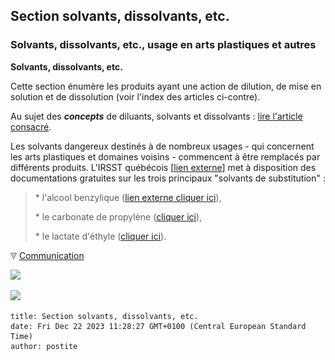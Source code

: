 ## Section solvants, dissolvants, etc.
### Solvants, dissolvants, etc., usage en arts plastiques et autres
 **Solvants, dissolvants, etc.**

Cette section énumère les produits ayant une action de dilution, de mise en solution et de dissolution (voir l'index des articles ci-contre).

Au sujet des **_concepts_** de diluants, solvants et dissolvants : [lire l'article consacré](diluantssolvants.html).

Les solvants dangereux destinés à de nombreux usages - qui concernent les arts plastiques et domaines voisins - commencent à être remplacés par différents produits. L'IRSST québécois \[[lien externe](http://www.irsst.qc.ca/)\] met à disposition des documentations gratuites sur les trois principaux "solvants de substitution" :

> \* l'alcool benzylique ([lien externe cliquer ici](http://www.irsst.qc.ca/fr/_publicationirsst_100143.html)),
> 
> \* le carbonate de propylène ([cliquer ici](http://www.irsst.qc.ca/fr/_publicationirsst_100145.html)),
> 
> \* le lactate d'éthyle ([cliquer ici](http://www.irsst.qc.ca/fr/_publicationirsst_100144.html)).



![](images/flechebas.gif) [Communication](http://www.artrealite.com/annonceurs.htm) 

[![](https://cbonvin.fr/sites/regie.artrealite.com/visuels/campagne1.png)](index-2.html#20131014)

![](https://cbonvin.fr/sites/regie.artrealite.com/visuels/campagne2.png)
```
title: Section solvants, dissolvants, etc.
date: Fri Dec 22 2023 11:28:27 GMT+0100 (Central European Standard Time)
author: postite
```
